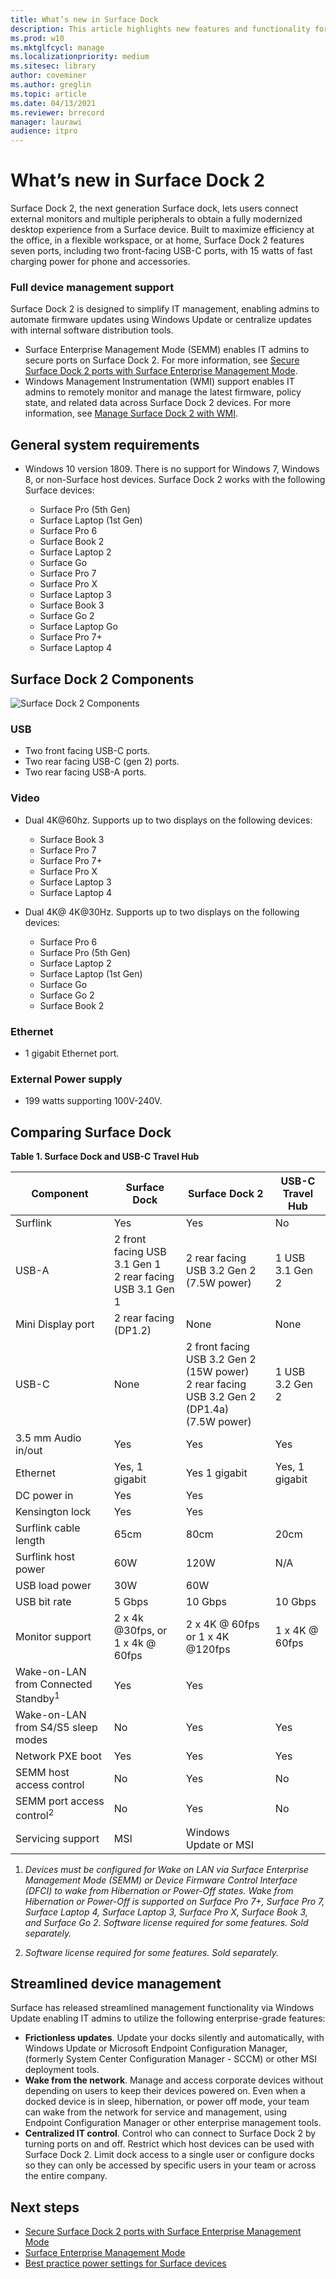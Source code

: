 ```yaml
---
title: What’s new in Surface Dock
description: This article highlights new features and functionality for the next generation Surface Dock.
ms.prod: w10
ms.mktglfcycl: manage
ms.localizationpriority: medium
ms.sitesec: library
author: coveminer
ms.author: greglin
ms.topic: article
ms.date: 04/13/2021
ms.reviewer: brrecord
manager: laurawi
audience: itpro
---
```

# What’s new in Surface Dock 2

Surface Dock 2, the next generation Surface dock, lets users connect external monitors and multiple peripherals to obtain a fully modernized desktop experience from a Surface device. Built to maximize efficiency at the office, in a flexible workspace, or at home, Surface Dock 2 features seven ports, including two front-facing USB-C ports, with 15 watts of fast charging power for phone and accessories. 

### Full device management support

Surface Dock 2 is designed to simplify IT management, enabling admins to automate firmware updates using Windows Update or centralize updates with internal software distribution tools.

- Surface Enterprise Management Mode (SEMM) enables IT admins to secure ports on Surface Dock 2. For more information, see [Secure Surface Dock 2 ports with Surface Enterprise Management Mode](https://techcommunity.microsoft.com/t5/surface-it-pro-blog/secure-surface-dock-2-ports-with-surface-enterprise-management/ba-p/1418999).
-  Windows Management Instrumentation (WMI) support enables IT admins to remotely monitor and manage the latest firmware, policy state, and related data across Surface Dock 2 devices. For more information, see [Manage Surface Dock 2 with WMI](surface-dock2-wmi.md).

## General system requirements

- Windows 10 version 1809. There is no support for Windows 7, Windows 8, or non-Surface host devices. Surface Dock 2 works with the following Surface devices:

  - Surface Pro (5th Gen)
  - Surface Laptop (1st Gen)
  - Surface Pro 6
  - Surface Book 2
  - Surface Laptop 2
  - Surface Go
  - Surface Pro 7
  - Surface Pro X 
  - Surface Laptop 3
  - Surface Book 3
  - Surface Go 2
  - Surface Laptop Go
  - Surface Pro 7+
  - Surface Laptop 4

## Surface Dock 2 Components

![Surface Dock 2 Components](./images/surface-dock2.png)
 
### USB

- Two front facing USB-C ports.
- Two rear facing USB-C (gen 2) ports.
- Two rear facing USB-A ports. 

### Video
 	
- Dual 4K@60hz. Supports up to two displays on the following devices:

  - Surface Book 3
  - Surface Pro 7
  - Surface Pro 7+
  - Surface Pro X
  - Surface Laptop 3
  - Surface Laptop 4

- Dual 4K@ 4K@30Hz. Supports up to two displays on the following devices:

  - Surface Pro 6
  - Surface Pro (5th Gen)
  - Surface Laptop 2
  - Surface Laptop (1st Gen)
  - Surface Go
  - Surface Go 2
  - Surface Book 2

### Ethernet

- 1 gigabit Ethernet port. 

### External Power supply

- 199 watts supporting 100V-240V.


## Comparing Surface Dock 

**Table 1. Surface Dock and USB-C Travel Hub**


| Component                           | Surface Dock                                                | Surface Dock 2                                                                                      | USB-C Travel Hub |
| ----------------------------------- | ----------------------------------------------------------- | --------------------------------------------------------------------------------------------------- | ---------------- |
| Surflink                            | Yes                                                         | Yes                                                                                                 | No               |
| USB-A                               | 2 front facing USB 3.1 Gen 1<br>2 rear facing USB 3.1 Gen 1 | 2 rear facing USB 3.2 Gen 2 (7.5W power)                                                            | 1 USB 3.1 Gen 2  |
| Mini Display port                   | 2 rear facing (DP1.2)                                       | None                                                                                                | None             |
| USB-C                               | None                                                        | 2 front facing USB 3.2 Gen 2<br>(15W power)<br>2 rear facing USB 3.2 Gen 2 (DP1.4a)<br>(7.5W power) | 1 USB 3.2 Gen 2  |
| 3.5 mm Audio in/out                 | Yes                                                         | Yes                                                                                                 | Yes              |
| Ethernet                            | Yes, 1 gigabit                                              | Yes 1 gigabit                                                                                       | Yes, 1 gigabit   |
| DC power in                         | Yes                                                         | Yes                                                                                                 |                  |
| Kensington lock                     | Yes                                                         | Yes                                                                                                 |                  |
| Surflink cable length               | 65cm                                                        | 80cm                                                                                                | 20cm             |
| Surflink host power                 | 60W                                                         | 120W                                                                                                | N/A              |
| USB load power                      | 30W                                                         | 60W                                                                                                 |                  |
| USB bit rate                        | 5 Gbps                                                      | 10 Gbps                                                                                             | 10 Gbps          |
| Monitor support                     | 2 x 4k @30fps, or<br>1 x 4k @ 60fps                         | 2 x 4K @ 60fps<br> or 1 x 4K @120fps                                                                                     | 1 x 4K @ 60fps   |
| Wake-on-LAN from Connected Standby<sup>1</sup> | Yes                                                         | Yes                                                                                                 |                  |
| Wake-on-LAN from S4/S5 sleep modes  | No                                                          | Yes                                                                                                 |          Yes        |
| Network PXE boot                    | Yes                                                         | Yes                                                                                                 |        Yes          |
| SEMM host access control            | No                                                          | Yes                                                                                                 | No               |
| SEMM port access control<sup>2</sup>          | No                                                          | Yes                                                                                                 | No               |
| Servicing support                   | MSI                                                         | Windows Update or MSI                                                                               |                  |

 



1. *Devices must be configured for Wake on LAN via Surface Enterprise Management Mode (SEMM) or Device Firmware Control Interface (DFCI) to wake from Hibernation or Power-Off states. Wake from Hibernation or Power-Off is supported on Surface Pro 7+, Surface Pro 7, Surface Laptop 4, Surface Laptop 3, Surface Pro X, Surface Book 3, and Surface Go 2.  Software license required for some features. Sold separately.*

2. *Software license required for some features. Sold separately.*

## Streamlined device management

Surface has released streamlined management functionality via Windows Update enabling IT admins to utilize the following enterprise-grade features:

- **Frictionless updates**. Update your docks silently and automatically, with Windows Update or Microsoft Endpoint Configuration Manager, (formerly System Center Configuration Manager - SCCM) or other MSI deployment tools. 
- **Wake from the network**. Manage and access corporate devices without depending on users to keep their devices powered on. Even when a docked device is in sleep, hibernation, or power off mode, your team can wake from the network for service and management, using Endpoint Configuration Manager or other enterprise management tools.
- **Centralized IT control**. Control who can connect to Surface Dock 2 by turning ports on and off. Restrict which host devices can be used with Surface Dock 2. Limit dock access to a single user or configure docks so they can only be accessed by specific users in your team or across the entire company.

## Next steps

- [Secure Surface Dock 2 ports with Surface Enterprise Management Mode](https://techcommunity.microsoft.com/t5/surface-it-pro-blog/secure-surface-dock-2-ports-with-surface-enterprise-management/ba-p/1418999)
- [Surface Enterprise Management Mode](surface-enterprise-management-mode.md)
- [Best practice power settings for Surface devices](maintain-optimal-power-settings-on-Surface-devices.md)
